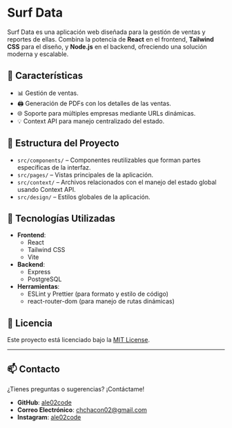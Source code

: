 # **Surf Data**

Surf Data es una aplicación web diseñada para la gestión de ventas y reportes de ellas.
Combina la potencia de **React** en el frontend, **Tailwind CSS** para el diseño, y **Node.js** en el backend,
ofreciendo una solución moderna y escalable.

## 🚀 **Características**

- 📊 Gestión de ventas.
- 🖨️ Generación de PDFs con los detalles de las ventas.
- 🌐 Soporte para múltiples empresas mediante URLs dinámicas.
- 💡 Context API para manejo centralizado del estado.

## 📁 **Estructura del Proyecto**

- `src/components/` – Componentes reutilizables que forman partes específicas de la interfaz.
- `src/pages/` – Vistas principales de la aplicación.
- `src/context/` – Archivos relacionados con el manejo del estado global usando Context API.
- `src/design/` – Estilos globales de la aplicación.
  
## 🧩 **Tecnologías Utilizadas**

- **Frontend**:
  - React
  - Tailwind CSS
  - Vite
- **Backend**:
  - Express
  - PostgreSQL
- **Herramientas**:
  - ESLint y Prettier (para formato y estilo de código)
  - react-router-dom (para manejo de rutas dinámicas)

## 📜 **Licencia**

Este proyecto está licenciado bajo la [MIT License](./LICENSE).

---

## 📫 **Contacto**

¿Tienes preguntas o sugerencias? ¡Contáctame!

- **GitHub**: [ale02code](https://github.com/ale02code)
- **Correo Electrónico**: [chchacon02@gmail.com](mailto:chchacon02@gmail.com)
- **Instagram**: [ale02code](https://www.instagram.com/ale02.code/)
